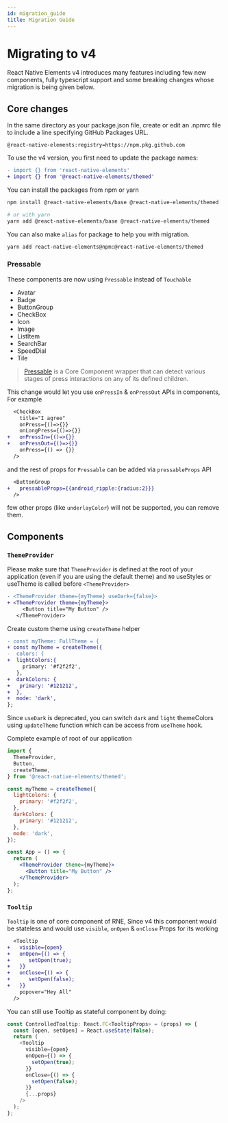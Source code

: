 ```yaml
---
id: migration_guide
title: Migration Guide
---
```


# Migrating to v4

React Native Elements v4 introduces many features including few new components, fully typescript support and some breaking changes whose migration is being given below.

## Core changes

In the same directory as your package.json file, create or edit an .npmrc file to include a line specifying GitHub Packages URL.

```text
@react-native-elements:registry=https://npm.pkg.github.com
```

To use the v4 version, you first need to update the package names:

```diff
- import {} from 'react-native-elements'
+ import {} from '@react-native-elements/themed'
```

You can install the packages from npm or yarn

```bash
npm install @react-native-elements/base @react-native-elements/themed

# or with yarn
yarn add @react-native-elements/base @react-native-elements/themed
```

You can also make `alias` for package to help you with migration.

```bash
yarn add react-native-elements@npm:@react-native-elements/themed
```

### Pressable

These components are now using `Pressable` instead of `Touchable`

- Avatar
- Badge
- ButtonGroup
- CheckBox
- Icon
- Image
- ListItem
- SearchBar
- SpeedDial
- Tile

> [Pressable](https://reactnative.dev/docs/pressable) is a Core Component wrapper that can detect various stages of press interactions on any of its defined children.

This change would let you use `onPressIn` & `onPressOut` APIs in components, For example

```diff
  <CheckBox
    title="I agree"
    onPress={()=>{}}
    onLongPress={()=>{}}
+   onPressIn={()=>{}}
+   onPressOut={()=>{}}
    onPress={() => {}}
  />
```

and the rest of props for `Pressable` can be added via `pressableProps` API

```diff
  <ButtonGroup
+   pressableProps={{android_ripple:{radius:2}}}
  />
```

few other props (like `underlayColor`) will not be supported, you can remove them.

## Components

### `ThemeProvider`

Please make sure that `ThemeProvider` is defined at the root of your application (even if you are using the default theme) and `NO` useStyles or useTheme is called before `<ThemeProvider>`

```diff
- <ThemeProvider theme={myTheme} useDark={false}>
+ <ThemeProvider theme={myTheme}>
     <Button title="My Button" />
   </ThemeProvider>
```

Create custom theme using `createTheme` helper

```diff
- const myTheme: FullTheme = {
+ const myTheme = createTheme({
-  colors: {
+  lightColors:{
     primary: '#f2f2f2',
   },
+  darkColors: {
+   primary: '#121212',
+  },
+  mode: 'dark',
};
```

Since `useDark` is deprecated, you can switch `dark` and `light` themeColors using `updateTheme` function which can be access from `useTheme` hook.

Complete example of root of our application

```jsx title='App.tsx'
import {
  ThemeProvider,
  Button,
  createTheme,
} from '@react-native-elements/themed';

const myTheme = createTheme({
  lightColors: {
    primary: '#f2f2f2',
  },
  darkColors: {
    primary: '#121212',
  },
  mode: 'dark',
});

const App = () => {
  return (
    <ThemeProvider theme={myTheme}>
      <Button title="My Button" />
    </ThemeProvider>
  );
};
```

### `Tooltip`

`Tooltip` is one of core component of RNE, Since v4 this component would be stateless and would use `visible`, `onOpen` & `onClose` Props for its working

```diff
  <Tooltip
+   visible={open}
+   onOpen={() => {
+      setOpen(true);
+   }}
+   onClose={() => {
+      setOpen(false);
+   }}
    popover="Hey All"
  />
```

You can still use Tooltip as stateful component by doing:

```js
const ControlledTooltip: React.FC<TooltipProps> = (props) => {
  const [open, setOpen] = React.useState(false);
  return (
    <Tooltip
      visible={open}
      onOpen={() => {
        setOpen(true);
      }}
      onClose={() => {
        setOpen(false);
      }}
      {...props}
    />
  );
};
```
